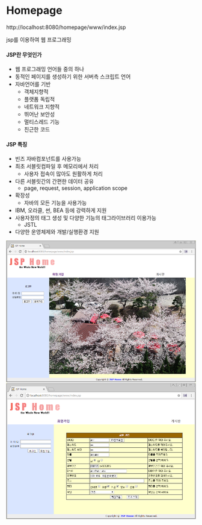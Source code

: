 # Homepage

http://localhost:8080/homepage/www/index.jsp

jsp를 이용하여 웹 프로그래밍
#### JSP란 무엇인가
* 웹 프로그래밍 언어들 중의 하나 
* 동적인 페이지를 생성하기 위한 서버측 스크립트 언어
* 자바언어를 기반
  * 객체지향적 
  * 플랫폼 독립적 
  * 네트워크 지향적 
  * 뛰어난 보안성 
  * 멀티스레드 기능
  * 친근한 코드
#### JSP 특징
* 빈즈 자바컴포넌트를 사용가능
* 최초 서블릿컴파일 후  메모리에서 처리
  * 사용자 접속이 많아도 원활하게 처리
* 다른 서블릿간의 간편한 데이터 공유
  * page, request, session, application scope 
* 확장성
  * 자바의 모든 기능을 사용가능
* IBM, 오라클, 썬, BEA 등에 강력하게 지원
* 사용자정의 태그 생성 및 다양한 기능의 태그라이브러리 이용가능
  * JSTL 
* 다양한 운영체제와 개발/실행환경 지원

![Alt text](/index.png)
![Alt text](/login.png)
